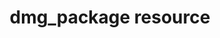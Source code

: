 ---
resource_reference: true
properties_shortcode: 
resources_common_guards: true
resources_common_notification: true
resources_common_properties: true
title: dmg_package resource
resource: dmg_package
aliases:
- "/resource_dmg_package.html"
menu:
  infra:
    title: dmg_package
    identifier: chef_infra/cookbook_reference/resources/dmg_package dmg_package
    parent: chef_infra/cookbook_reference/resources
resource_description_list:
- markdown: Use the **dmg_package** resource to install a package from a .dmg file.
    The resource will retrieve the dmg file from a remote URL, mount it using macOS'
    `hdidutil`, copy the application (.app directory) to the specified destination
    (`/Applications`), and detach the image using `hdiutil`. The dmg file will be
    stored in the `Chef::Config[:file_cache_path]`.
resource_new_in: '14.0'
syntax_full_code_block: |-
  dmg_package 'name' do
    accept_eula          true, false # default value: false
    allow_untrusted      true, false # default value: false
    app                  String # default value: 'name' unless specified
    checksum             String
    destination          String # default value: "/Applications"
    dmg_name             String # default value: The value passed for the application name.
    dmg_passphrase       String
    file                 String
    headers              Hash
    owner                String, Integer
    package_id           String
    source               String
    type                 String # default value: "app"
    volumes_dir          String # default value: The value passed for the application name.
    action               Symbol # defaults to :install if not specified
  end
syntax_properties_list: 
syntax_full_properties_list:
- "`dmg_package` is the resource."
- "`name` is the name given to the resource block."
- "`action` identifies which steps Chef Infra Client will take to bring the node into
  the desired state."
- "`accept_eula`, `allow_untrusted`, `app`, `checksum`, `destination`, `dmg_name`,
  `dmg_passphrase`, `file`, `headers`, `owner`, `package_id`, `source`, `type`, and
  `volumes_dir` are the properties available to this resource."
actions_list:
  :install:
    markdown: Default. Installs the application.
  :nothing:
    shortcode: resources_common_actions_nothing.md
properties_list:
- property: accept_eula
  ruby_type: true, false
  required: false
  default_value: 'false'
  description_list:
  - markdown: Specify whether to accept the EULA. Certain dmg files require acceptance
      of EULA before mounting.
- property: allow_untrusted
  ruby_type: true, false
  required: false
  default_value: 'false'
  description_list:
  - markdown: Allow installation of packages that do not have trusted certificates.
- property: app
  ruby_type: String
  required: false
  default_value: The resource block's name
  description_list:
  - markdown: The name of the application as it appears in the `/Volumes` directory
      if it differs from the resource block's name.
- property: checksum
  ruby_type: String
  required: false
  description_list:
  - markdown: The sha256 checksum of the `.dmg` file to download.
- property: destination
  ruby_type: String
  required: false
  default_value: "/Applications"
  description_list:
  - markdown: The directory to copy the `.app` into.
- property: dmg_name
  ruby_type: String
  required: false
  default_value: The value passed for the application name.
  description_list:
  - markdown: The name of the `.dmg` file if it differs from that of the app, or if
      the name has spaces.
- property: dmg_passphrase
  ruby_type: String
  required: false
  description_list:
  - markdown: Specify a passphrase to be used to decrypt the `.dmg` file during the
      mount process.
- property: file
  ruby_type: String
  required: false
  description_list:
  - markdown: The full path to the `.dmg` file on the local system.
- property: headers
  ruby_type: Hash
  required: false
  description_list:
  - markdown: Allows custom HTTP headers (like cookies) to be set on the `remote_file`
      resource.
- property: owner
  ruby_type: String, Integer
  required: false
  description_list:
  - markdown: The user that should own the package installation.
- property: package_id
  ruby_type: String
  required: false
  description_list:
  - markdown: The package ID that is registered with `pkgutil` when a `pkg` or `mpkg`
      is installed.
- property: source
  ruby_type: String
  required: false
  description_list:
  - markdown: The remote URL that is used to download the `.dmg` file, if specified.
- property: type
  ruby_type: String
  required: false
  default_value: app
  allowed_values: '"app", "mpkg", "pkg"'
  description_list:
  - markdown: The type of package.
- property: volumes_dir
  ruby_type: String
  required: false
  default_value: The value passed for the application name.
  description_list:
  - markdown: The directory under `/Volumes` where the `dmg` is mounted if it differs
      from the name of the `.dmg` file.
examples: |
  **Install Google Chrome via the DMG package**:

  ```ruby
  dmg_package 'Google Chrome' do
    dmg_name 'googlechrome'
    source   'https://dl-ssl.google.com/chrome/mac/stable/GGRM/googlechrome.dmg'
    checksum '7daa2dc5c46d9bfb14f1d7ff4b33884325e5e63e694810adc58f14795165c91a'
    action   :install
  end
  ```

  **Install Virtualbox from the .mpkg**:

  ```ruby
  dmg_package 'Virtualbox' do
    source 'http://dlc.sun.com.edgesuite.net/virtualbox/4.0.8/VirtualBox-4.0.8-71778-OSX.dmg'
    type   'mpkg'
  end
  ```

  **Install pgAdmin and automatically accept the EULA**:

  ```ruby
  dmg_package 'pgAdmin3' do
    source   'http://wwwmaster.postgresql.org/redir/198/h/pgadmin3/release/v1.12.3/osx/pgadmin3-1.12.3.dmg'
    checksum '9435f79d5b52d0febeddfad392adf82db9df159196f496c1ab139a6957242ce9'
    accept_eula true
  end
  ```
---